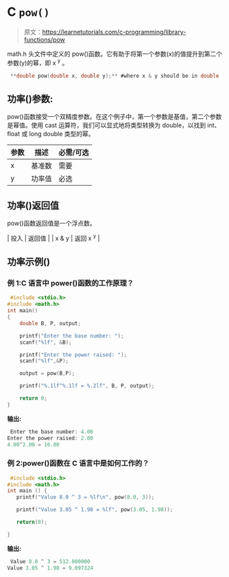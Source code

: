 # C `pow()`

> 原文：<https://learnetutorials.com/c-programming/library-functions/pow>

math.h 头文件中定义的 pow()函数。它有助于将第一个参数(x)的值提升到第二个参数(y)的幂，即 x <sup>y</sup> 。

```c
 **double pow(double x, double y);** #where x & y should be in double 

```

## 功率()参数:

pow()函数接受一个双精度参数。在这个例子中，第一个参数是基值，第二个参数是幂值。使用 cast 运算符，我们可以显式地将类型转换为 double，以找到 int、float 或 long double 类型的幂。

| 参数 | 描述 | 必需/可选 |
| --- | --- | --- |
| x | 基准数 | 需要 |
| y | 功率值 | 必选 |

## 功率()返回值

pow()函数返回值是一个浮点数。

| 投入 | 返回值 |
| x & y | 返回 x <sup>y</sup> |

## 功率示例()

### 例 1:C 语言中 power()函数的工作原理？

```c
 #include <stdio.h>
#include <math.h>
int main()
{
    double B, P, output;

    printf("Enter the base number: ");
    scanf("%lf", &B);

    printf("Enter the power raised: ");
    scanf("%lf",&P);

    output = pow(B,P);

    printf("%.1lf^%.1lf = %.2lf", B, P, output);

    return 0;
} 

```

**输出:**

```c
 Enter the base number: 4.00
Enter the power raised: 2.00
4.00^2.00 = 16.00 
```

### 例 2:power()函数在 C 语言中是如何工作的？

```c
 #include <stdio.h>
#include <math.h>
int main () {
   printf("Value 8.0 ^ 3 = %lf\n", pow(8.0, 3));

   printf("Value 3.05 ^ 1.98 = %lf", pow(3.05, 1.98));

   return(0);

} 

```

**输出:**

```c
 Value 8.0 ^ 3 = 512.000000
Value 3.05 ^ 1.98 = 9.097324 
```